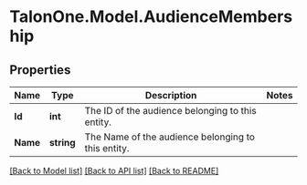 
# TalonOne.Model.AudienceMembership

## Properties

Name | Type | Description | Notes
------------ | ------------- | ------------- | -------------
**Id** | **int** | The ID of the audience belonging to this entity. | 
**Name** | **string** | The Name of the audience belonging to this entity. | 

[[Back to Model list]](../README.md#documentation-for-models)
[[Back to API list]](../README.md#documentation-for-api-endpoints)
[[Back to README]](../README.md)

